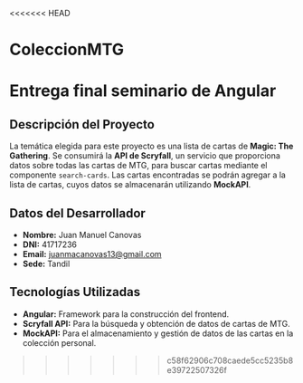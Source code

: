 <<<<<<< HEAD
# ColeccionMTG
# Entrega final seminario de Angular

## Descripción del Proyecto
La temática elegida para este proyecto es una lista de cartas de **Magic: The Gathering**. Se consumirá la **API de Scryfall**, un servicio que proporciona datos sobre todas las cartas de MTG, para buscar cartas mediante el componente `search-cards`. Las cartas encontradas se podrán agregar a la lista de cartas, cuyos datos se almacenarán utilizando **MockAPI**.

## Datos del Desarrollador
- **Nombre:** Juan Manuel Canovas
- **DNI:** 41717236
- **Email:** [juanmacanovas13@gmail.com](mailto:juanmacanovas13@gmail.com)
- **Sede:** Tandil

## Tecnologías Utilizadas
- **Angular:** Framework para la construcción del frontend.
- **Scryfall API:** Para la búsqueda y obtención de datos de cartas de MTG.
- **MockAPI:** Para el almacenamiento y gestión de datos de las cartas en la colección personal.

>>>>>>> c58f62906c708caede5cc5235b8e39722507326f
